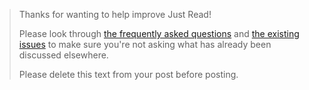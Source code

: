 > Thanks for wanting to help improve Just Read! 
> 
> Please look through [the frequently asked questions](https://github.com/ZachSaucier/Just-Read#faq) and [the existing issues](https://github.com/ZachSaucier/Just-Read/issues?utf8=%E2%9C%93&q=is%3Aissue+) to make sure you're not asking what has already been discussed elsewhere.
> 
> Please delete this text from your post before posting.
